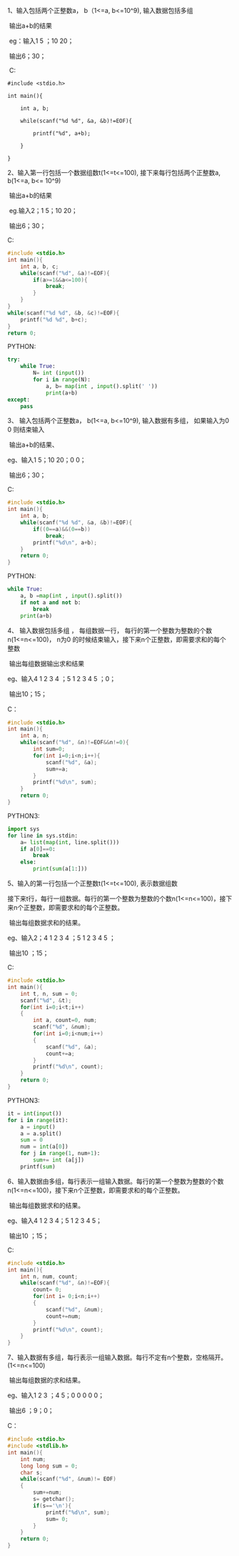1、输入包括两个正整数a， b（1<=a, b<=10^9), 输入数据包括多组

​	  输出a+b的结果

​	eg：输入1 5 ；10 20；

​			 输出6；30；

​	C:

```
#include <stdio.h>

int main(){

	int a, b;

	while(scanf("%d %d", &a, &b)!=EOF){

		printf("%d", a+b);

	}

}
```



2、输入第一行包括一个数据组数t(1<=t<=100), 接下来每行包括两个正整数a, b(1<=a, b<= 10^9)

​	   输出a+b的结果



​	eg.输入2；1 5；10 20；

​			输出6；30；

C:

```c
#include <stdio.h>
int main(){
    int a, b, c;
    while(scanf("%d", &a)!=EOF){
        if(a>=1&&a<=100){
            break;
        }
    }
}
while(scanf("%d %d", &b, &c)!=EOF){
    printf("%d %d", b+c);
}
return 0;
```



PYTHON:

```python
try:
    while True:
        N= int (input())
        for i in range(N):
            a, b= map(int , input().split(' '))
            print(a+b)
except:
    pass
```



3、 输入包括两个正整数a， b(1<=a, b<=10^9), 输入数据有多组， 如果输入为0 0 则结束输入

​		输出a+b的结果、

eg、输入1 5；10 20；0 0；

​		 输出6；30；



C:

```c
#include <stdio.h>
int main(){
    int a, b;
    while(scanf("%d %d", &a, &b)!=EOF){
        if((0==a)&&(0==b))
            break;
        printf("%d\n", a+b);
    }
    return 0;
}
```



PYTHON:

```python
while True:
    a, b =map(int , input().split())
    if not a and not b:
        break
    print(a+b)
```



4、 输入数据包括多组 ， 每组数据一行， 每行的第一个整数为整数的个数n(1<=n<=100)， n为0 的时候结束输入，接下来n个正整数，即需要求和的每个整数

​		输出每组数据输出求和结果

eg、输入4 1 2 3 4 ；5 1 2 3 4 5 ；0；

​		 输出10；15；

C：

```c
#include <stdio.h>
int main(){
    int a, n;
    while(scanf("%d", &n)!=EOF&&n!=0){
        int sum=0;
        for(int i=0;i<n;i++){
            scanf("%d", &a);
            sum+=a;
        }
        printf("%d\n", sum);
    }
    return 0;
}
```



PYTHON3:

```python
import sys 
for line in sys.stdin:
    a= list(map(int, line.split()))
    if a[0]==0:
        break
    else:
        print(sum(a[1:]))
```



5、输入的第一行包括一个正整数t(1<=t<=100), 表示数据组数

接下来t行，每行一组数据。每行的第一个整数为整数的个数n(1<=n<=100)，接下来n个正整数，即需要求和的每个正整数。

​		输出每组数据求和的结果。

eg、输入2；4  1  2  3  4 ；5 1 2 3 4 5 ；

​		 输出10 ；15；

C:

```c
#include <stdio.h>
int main(){
    int t, n, sum = 0;
    scanf("%d", &t);
    for(int i=0;i<t;i++)
    {
        int a, count=0, num;
        scanf("%d", &num);
        for(int i=0;i<num;i++)
        {
            scanf("%d", &a);
            count+=a;
        }
        printf("%d\n", count);	
    }
    return 0;
}
```



PYTHON3:

```python
it = int(input())
for i in range(it):
    a = input()
    a = a.split()
    sum = 0
    num = int(a[0])
    for j in range(1, num+1):
        sum+= int (a[j])
    printf(sum)
```





6、输入数据由多组，每行表示一组输入数据。每行的第一个整数为整数的个数n(1<=n<=100)，接下来n个正整数，即需要求和的每个正整数。

​		输出每组数据求和的结果。

eg、输入4 1 2 3 4；5 1 2 3 4 5；

​		 输出10 ；15；



C:

```c
#include <stdio.h>
int main(){
    int n, num, count;
    while(scanf("%d", &n)!=EOF){
        count= 0;
        for(int i= 0;i<n;i++)
        {
            scanf("%d", &num);
            count+=num;
        }
        printf("%d\n", count);
    }
}
```



7、输入数据有多组，每行表示一组输入数据。每行不定有n个整数，空格隔开。(1<=n<=100)

​	   输出每组数据的求和结果。

eg、输入1 2 3 ；4 5；0 0 0 0 0；

​		 输出6 ；9；0；



C：

```c
#include <stdio.h>
#include <stdlib.h>
int main(){
    int num;
    long long sum = 0;
    char s;
    while(scanf("%d", &num)!= EOF)
    {
        sum+=num;
        s= getchar();
        if(s=='\n'){
            printf("%d\n", sum);
            sum= 0;
        }
    }
    return 0;
}
```

